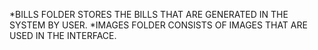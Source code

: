 *BILLS FOLDER STORES THE BILLS THAT ARE GENERATED IN THE SYSTEM BY USER.
*IMAGES FOLDER CONSISTS OF IMAGES THAT ARE USED IN THE INTERFACE.

